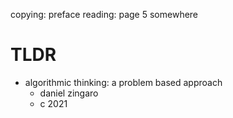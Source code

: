 copying: preface
reading: page 5 somewhere

# TLDR

- algorithmic thinking: a problem based approach
  - daniel zingaro
  - c 2021
